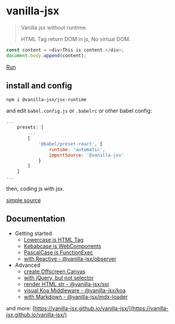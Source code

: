 # vanilla-jsx

> Vanilla jsx without runtime.
>
> HTML Tag return DOM in js, No virtual DOM.

```js
const content = <div>This is content.</div>;
document.body.append(content);
```

[Run](https://vanilla-jsx.github.io/vanilla-jsx/)

## install and config

```bash
npm i @vanilla-jsx/jsx-runtime
```

and edit `babel.config.js` or `.babelrc` or other babel config:

```js
...
    presets: [
        ...
        [
            '@babel/preset-react', {
                runtime: 'automatic',
                importSource: '@vanilla-jsx'
            }
        ]
    ]
...
```

then, coding js with jsx.

[simple source](https://github.com/vanilla-jsx/vanilla-jsx/tree/main/examples/simple)

## Documentation

- Getting started
    - [Lowercase is HTML Tag](https://vanilla-jsx.github.io/vanilla-jsx/#/Lowercase)
    - [Kebabcase is WebComponents](https://vanilla-jsx.github.io/vanilla-jsx/#/Kebabcase)
    - [PascalCase is FunctionExec](https://vanilla-jsx.github.io/vanilla-jsx/#/PascalCase)
    - [with Reactive - @vanilla-jsx/observer](https://vanilla-jsx.github.io/vanilla-jsx/#/observer)
- Advanced
    - [create Offscreen Canvas](https://vanilla-jsx.github.io/vanilla-jsx/#/canvas)
    - [with jQuery, but not selector](https://vanilla-jsx.github.io/vanilla-jsx/#/jquery)
    - [render HTML str - @vanilla-jsx/ssr](https://vanilla-jsx.github.io/vanilla-jsx/#/ssr)
    - [visual Koa Middleware - @vanilla-jsx/koa](https://vanilla-jsx.github.io/vanilla-jsx/#/koa)
    - [with Markdown - @vanilla-jsx/mdx-loader](https://vanilla-jsx.github.io/vanilla-jsx/#/mdx)

and more: [https://vanilla-jsx.github.io/vanilla-jsx/](https://vanilla-jsx.github.io/vanilla-jsx/)
